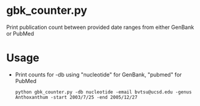 # gbk_counter.py
Print publication count between provided date ranges from either GenBank or PubMed

# Usage
* Print counts for -db using "nucleotide" for GenBank, "pubmed" for PubMed

    ```python gbk_counter.py -db nucleotide -email bvtsu@ucsd.edu -genus Anthoxanthum -start 2003/7/25 -end 2005/12/27```